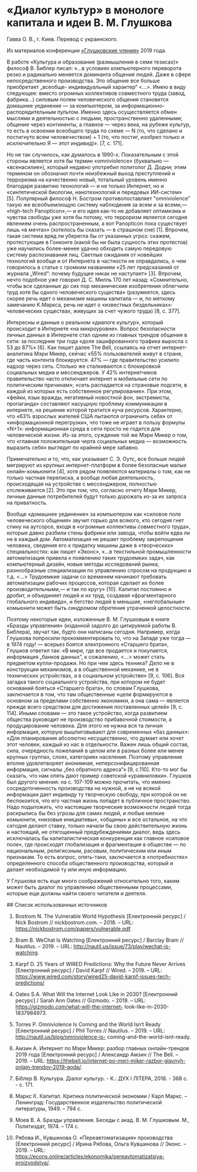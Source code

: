 # «Диалог культур» в монологе капитала и идеи В. М. Глушкова

Гавва О. В., г. Киев. Перевод с украинского.

Из материалов конференции [«Глушковские чтения»](index.md) 2019 года.

В работе «Культура и образование (размышления в семи тезисах)» философ В. Библер писал: «...в условиях компьютерного переворота резко и радикально меняется доминанта общения людей. Даже в сфере непосредственного производства. Это общение все больше приобретает „всеобще- индивидуальный характер“ <...>. Имею в виду следующее: вместо огромных коллективов совместного труда (завод, фабрика...) силовым полем человеческого общения становится домашнее уединение — за компьютером, за информационно-распорядительным пультом. Именно здесь осуществляется обмен мыслями и деятельностью с людьми, пространственно удаленными; общение через континенты, а главное — через века, на рубеже культур, то есть в освоении всеобщего труда по схеме — N (то, что сделано и постигнуто всем человечеством) + 1 (то, что постиг, изобрел только и исключительно Я — этот индивид)». [7, с. 171].

Но не так случилось, как думалось в 1990-х. Показательным с этой стороны является хотя бы термин «omniviolence» (буквально — «всенасилие»), который недавно употребил политолог Д. Додни; этим термином он обозначил почти неизбежный выход преступлений и терроризма на качественно новый, тотальный уровень именно благодаря развитию технологий — и не только Интернет, но и «синтетической биологии, нанотехнологий и передовых ИИ-систем» [5]. Популярный философ Н. Бостром противопоставляет "omniviolence" такую же всеобъемлющую систему наблюдения за всем и за всеми,— «high-tech Panopticon»,— и его идея как-то не добавляет оптимизма и чувства свободы уже хотя бы потому, что терроризм является сегодня явлением очень распространенным, а вот Panopticon пока существует лишь «в мечтах» (хотелось бы сказать — в страшном сне) [1]. Впрочем, такая система вряд ли уберегла бы от указанных угроз: скажем, протестующие в Гонконге (какой бы ни была сущность этих протестов) уже научились более-менее удачно обходить самую передовую систему распознавания лиц. Светлые ожидания от новейших технологий вообще и от Интернета в частности не оправдались, о чем говорилось в статье с громким названием «25 лет предсказаний от журнала „Wired“: почему будущее никак не наступает» [3]. Впрочем, нечто подобное уже говорил Д. С. Милль 170 лет назад: «Сомнительно, чтобы все сделанные до сих пор механические изобретения облегчили труд хотя бы одного человеческого существа» (разумеется, здесь скорее речь идет о механизме машины капитала — и, по меткому замечанию К.Маркса, речь не идет о «известных бездельниках»: человеческих существах, живущих за счет чужого труда) [8, с. 377].

Интересны и данные о реальном «диалоге культур», который происходит в Интернете «на микроуровне». Вопрос безопасности личных данных в Интернете стал одним из главных трендов общения в сети: за последние три года «доля зашифрованного трафика выросла с 53 до 87%» [6]. Как пишет далее The Bell, ссылаясь на отчет интернет-аналитика Мэри Микер, сейчас «55% пользователей живут в стране, где часть контента блокируется. 47% — где правительство усилило надзор через сеть. Столько же сталкиваются с блокировкой социальных медиа и мессенджеров. У 42% интернетчиков правительство часто отключает интернет и мобильные сети по политическим причинам»; «сеть распадается на страновые подсети, в каждой из которых есть собственное регулирование». При этом, «фейки, язык вражды, негативный новостной фон, экстремисты, пропаганда» составляют насущную проблему коммуникации в интернете, на решение которой тратится куча ресурсов. Характерно, что «63% взрослых жителей США пытаются ограничить себя» от «информационной перегрузки», что тоже не играет в пользу формулы «N+1»: информационная среда в сети просто не годится для человеческой жизни. Из-за этого, суждение той же Мэри Микер о том, что «главная положительная черта социальных медиа — возможность выразить себя» выглядит по крайней мере забавно.

Примечательно и то, что, как указывает С. Э. Оутс, все больше людей мигрируют из крупных интернет-платформ в более безопасные малые онлайн-комьюнити [4], хотя рядом появляются материалы о том, как не только частная переписка, а вообще любая деятельность, происходящая на устройстве с мессенджером, полностью отслеживается [2]. Это при том, что, согласно отчету Мэри Микер, личные данные потребителей будут только дорожать из-за их запроса на приватность.

Вообще «домашнее уединение» за компьютером как «силовое поле человеческого общения» звучит горько для всякого, кто сегодня гнет спину на аутсорсе, входя в «огромные коллективы совместного труда», которые давно разбили стены фабрики или завода, чтобы войти едва ли не в каждый дом. Автоматизация не решает проблему закрепощения человека, сведения его к придатку машины даже в «творческих» специальностях: как пишет «Эконс», «...в текстильной промышленности автоматизация привела к появлению таких трудоемких задач, как компьютерный дизайн, новые методы исследований рынка, разнообразные специализации по управлению спросом на продукцию и т.д. <...> Трудоемкие задачи со временем начинают требовать автоматизации рабочих процессов, которая сделает их более производительными,— и так по кругу» [10]. Капитал постоянно и дробит, и объединяет людей и их труд, создавая «фрагментарного глобального индивида», и бегство людей в меньшие, «неглобальные» комьюнити может быть синдромом обретения утраченной целостности.

Поэтому некоторые идеи, изложенные В. М. Глушковым в книге «Бразды управления» (изданной задолго до цитируемой работы В. Библера), звучат так, будто они написаны сегодня. Например, когда Глушкова попросили прокомментировать то, что на Западе уже тогда — в 1974 году! — всерьез боятся электронного «Старшего брата», Глушков ответил так: «В мире, где все продается и покупается, информация „банков данных“, к сожалению, <...> может стать предметом купли-продажи. Но при чем здесь техника? Дело не в конструкции механизмов, а в общественной механике, не в технических устройствах, а в социальном устройстве» [9, с. 106]. Вся загадка такого социального устройства, при котором не будет оснований бояться «Старшего брата», по словам Глушкова, заключается в том, что там общественные «цели формируются в основном за пределами собственно экономики, а она сама — является прежде всего средством для достижения поставленных целей» [9, с. 114]. Иными словами — это такое устройство, когда развитием общества руководит не производство прибавочной стоимости, а продуцирование человека. Для этого не нужна вся та личная информация, которую вышпиговывают для современных «баз данных»: «Для планирования абсолютно несущественно, что думает или хочет этот человек, каждый из нас в отдельности. Важен лишь общий состав, сила, очередность пожеланий в целом или в разных более или менее крупных группах, слоях, категориях населения. Поэтому управление вполне удовлетворяет анонимная, неперсонифицированная информация, сигналы „без обратного адреса“» [9, с.110]. Кто-то мог бы сказать, что нам опять дают пример советской «уравниловки». Глушков был другого мнения: на с. 107-109 можно прочитать, что именно сосредоточенность производства на нужной, а не на всякой информации дает индивиду ту творческую свободу, при которой он не беспокоится, что его частная жизнь попадет в публичное пространство. Надо подытожить, что настоящие творческие возможности людей тогда раскрылись бы без угрозы для самих людей, и любые мелкие комьюнити, «низовые инициативы», «общины» и все остальное, на что сегодня делают ставку, только начали бы свою действительную жизнь и настоящий, не отягощенный предубеждениями диалог, ведь здесь исключалась бы капиталистическая конкуренция как главное «силовое поле», где происходят глобализация и фрагментация в обществе — по национальным, религиозным, расовым, политическим или иным признакам. То есть вопрос, опять-таки, заключается в «потребностях» определенного способа общественного производства, который и делает необходимой ту или иную информацию.

У Глушкова есть еще много соображений относительно того, каким может быть диалог по управлению общественными процессами, которые еще должны найти своего читателя и деятеля.

## Список использованных источников

1. Bostrom N. The Vulnerable World Hypothesis [Електронний ресурс] / Nick Bostrom // nickbostrom.com. – 2018. – URL: https://nickbostrom.com/papers/vulnerable.pdf.

2. Bram B. WeChat Is Watching [Електронний ресурс] / Barclay Bram // Nautilus. – 2019. – URL: http://nautil.us/issue/73/play/wechat-is-watching.

3. Karpf D. 25 Years of WIRED Predictions: Why the Future Never Arrives [Електронний ресурс] / David Karpf // Wired. – 2019. – URL: https://www.wired.com/story/wired25-david-karpf-issues-tech-predictions/

4. Oates S.A. What Will the Internet Look Like in 2030? [Електронний ресурс] / Sarah Ann Oates // Gizmodo. – 2019. – URL: https://gizmodo.com/what-will-the-internet- look-like-in-2030-1837984973.

5. Torres P. Omniviolence Is Coming and the World Isn‘t Ready [Електронний ресурс] / Phil Torres // Nautilus. – 2019. – URL: http://nautil.us/blog/omniviolence-is- coming-and-the-world-isnt-ready.

6. Амзин А. Интернет по Мэри Микер: разбор главных онлайн-трендов 2019 года [Електронний ресурс] / Александр Амзин // The Bell. – 2019. – URL: https://thebell.io/internet-po-meri-miker-razbor-glavnyh-onlajn-trendov-2019-goda/.

7. Біблер В. Культура. Діалог культур. - К.: ДУХ І ЛІТЕРА, 2018. - 368 с. - с. 171.

8. Маркс К. Капитал. Критика политической экономии / Карл Маркс. – Ленинград: Государственное издательство политической литературы, 1949. – 794 с.

9. Моев В. А. Бразды управления. Беседы с акад. В. М. Глушковым. М., Политиздат, 1974. – 174 с.

10. Рябова И., Кувшинова О. «Переавтоматизация» производства [Електронний ресурс] / Ирина Рябова, Ольга Кувшинова // Эконс. – 2019. – URL: https://econs.online/articles/ekonomika/pereavtomatizatsiya-proizvodstva/.